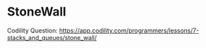 # StoneWall
Codility Question: https://app.codility.com/programmers/lessons/7-stacks_and_queues/stone_wall/
